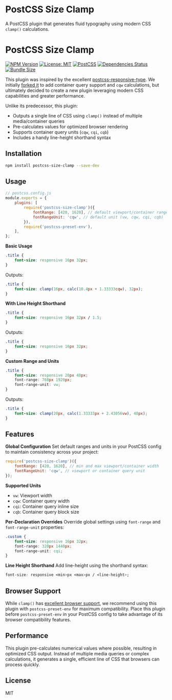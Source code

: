 # PostCSS Size Clamp

A PostCSS plugin that generates fluid typography using modern CSS `clamp()` calculations.

# PostCSS Size Clamp

[![NPM Version](https://img.shields.io/npm/v/postcss-size-clamp.svg)](https://www.npmjs.com/package/postcss-size-clamp)
[![License: MIT](https://img.shields.io/badge/License-MIT-blue.svg)](https://opensource.org/licenses/MIT)
[![PostCSS](https://img.shields.io/badge/PostCSS-8.0+-blue.svg)](https://github.com/postcss/postcss)
[![Dependencies Status](https://status.david-dm.org/gh/elliottmangham/postcss-size-clamp.svg)](https://david-dm.org/elliottmangham/postcss-size-clamp)
[![Bundle Size](https://img.shields.io/bundlephobia/minzip/postcss-size-clamp)](https://bundlephobia.com/package/postcss-size-clamp)

This plugin was inspired by the excellent [postcss-responsive-type](https://github.com/madeleineostoja/postcss-responsive-type). We initially [forked it](https://github.com/elliottmangham/postcss-responsive-type) to add container query support and `cqw` calculations, but ultimately decided to create a new plugin leveraging modern CSS capabilities and greater performance.

Unlike its predecessor, this plugin:

-   Outputs a single line of CSS using `clamp()` instead of multiple media/container queries
-   Pre-calculates values for optimized browser rendering
-   Supports container query units (`cqw`, `cqi`, `cqb`)
-   Includes a handy line-height shorthand syntax

## Installation

```bash
npm install postcss-size-clamp --save-dev
```

## Usage

```js
// postcss.config.js
module.exports = {
	plugins: [
		require('postcss-size-clamp')({
			fontRange: [420, 1620], // default viewport/container range
			fontRangeUnit: 'cqw', // default unit (vw, cqw, cqi, cqb)
		}),
		require('postcss-preset-env'),
	],
};
```

**Basic Usage**

```css
.title {
	font-size: responsive 16px 32px;
}
```

Outputs:

```css
.title {
	font-size: clamp(16px, calc(10.4px + 1.33333cqw), 32px);
}
```

**With Line Height Shorthand**

```css
.title {
	font-size: responsive 16px 32px / 1.5;
}
```

Outputs:

```css
.title {
	font-size: responsive 16px 32px;
}
```

**Custom Range and Units**

```css
.title {
	font-size: responsive 20px 48px;
	font-range: 768px 1920px;
	font-range-unit: vw;
}
```

Outputs:

```css
.title {
	font-size: clamp(20px, calc(1.33333px + 2.43056vw), 48px);
}
```

## Features

**Global Configuration**
Set default ranges and units in your PostCSS config to maintain consistency across your project:

```js
require('postcss-size-clamp')({
	fontRange: [420, 1620], // min and max viewport/container width
	fontRangeUnit: 'cqw', // viewport or container query unit
});
```

**Supported Units**

-   `vw`: Viewport width
-   `cqw`: Container query width
-   `cqi`: Container query inline size
-   `cqb`: Container query block size

**Per-Declaration Overrides**
Override global settings using `font-range` and `font-range-unit` properties:

```css
.custom {
	font-size: responsive 16px 32px;
	font-range: 320px 1440px;
	font-range-unit: cqi;
}
```

**Line Height Shorthand**
Add line-height using the shorthand syntax:

```css
font-size: responsive <min>px <max>px / <line-height>;
```

## Browser Support

While `clamp()` has [excellent browser support](https://caniuse.com/?search=css-clamp), we recommend using this plugin with `postcss-preset-env` for maximum compatibility. Place this plugin before `postcss-preset-env` in your PostCSS config to take advantage of its browser compatibility features.

## Performance

This plugin pre-calculates numerical values where possible, resulting in optimized CSS output. Instead of multiple media queries or complex calculations, it generates a single, efficient line of CSS that browsers can process quickly.

## License

MIT
